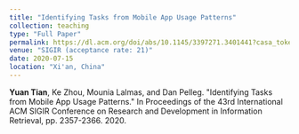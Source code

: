 ```yaml
---
title: "Identifying Tasks from Mobile App Usage Patterns"
collection: teaching
type: "Full Paper"
permalink: https://dl.acm.org/doi/abs/10.1145/3397271.3401441?casa_token=hA5WcoxKhtgAAAAA:knRHzxjZw9Zx2AkKlqxCE6C18LMT2e8cnrJeKl7s3IbrEj0FdDWgENACpUolUz3gTNylCsKzJ6RQ5Q
venue: "SIGIR (acceptance rate: 21)"
date: 2020-07-15
location: "Xi'an, China"
---
```


**Yuan Tian**, Ke Zhou, Mounia Lalmas, and Dan Pelleg. "Identifying Tasks from Mobile App Usage Patterns." In Proceedings of the 43rd International ACM SIGIR Conference on Research and Development in Information Retrieval, pp. 2357-2366. 2020.

